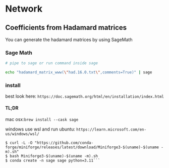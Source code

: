 # Network
## Coefficients from Hadamard matrices

You can generate the hadamard matrices by using SageMath

### Sage Math

```bash
# pipe to sage or run command inside sage

echo "hadamard_matrix_www(\"had.16.0.txt\",comments=True)" | sage
```


### install

best look here: `https://doc.sagemath.org/html/en/installation/index.html`

#### TL;DR

mac osx:```brew install --cask sage```

windows use wsl and run ubuntu: ```https://learn.microsoft.com/en-us/windows/wsl/```

```
$ curl -L -O "https://github.com/conda-forge/miniforge/releases/latest/download/Miniforge3-$(uname)-$(uname -m).sh"
$ bash Miniforge3-$(uname)-$(uname -m).sh
$ conda create -n sage sage python=3.11```
